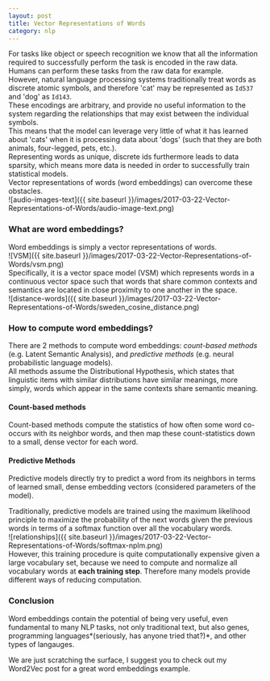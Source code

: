 ```yaml
---
layout: post
title: Vector Representations of Words
category: nlp
---
```

For tasks like object or speech recognition we know that all the information required to successfully perform the task is encoded in the raw data. Humans can perform these tasks from the raw data for example.  
However, natural language processing systems traditionally treat words as discrete atomic symbols, and therefore 'cat' may be represented as `Id537` and 'dog' as `Id143`.  
These encodings are arbitrary, and provide no useful information to the system regarding the relationships that may exist between the individual symbols.  
This means that the model can leverage very little of what it has learned about 'cats' when it is processing data about 'dogs' (such that they are both animals, four-legged, pets, etc.).  
Representing words as unique, discrete ids furthermore leads to data sparsity, which means more data is needed in order to successfully train statistical models.  
Vector representations of words (word embeddings) can overcome these obstacles.  
![audio-images-text]({{ site.baseurl }}/images/2017-03-22-Vector-Representations-of-Words/audio-image-text.png)  

### What are word embeddings?
Word embeddings is simply a vector representations of words.  
![VSM]({{ site.baseurl }}/images/2017-03-22-Vector-Representations-of-Words/vsm.png)  
Specifically, it is a vector space model (VSM) which represents words in a continuous vector space such that words that share common contexts and semantics are located in close proximity to one another in the space.  
![distance-words]({{ site.baseurl }}/images/2017-03-22-Vector-Representations-of-Words/sweden_cosine_distance.png)  

### How to compute word embeddings?
There are 2 methods to compute word embeddings: *count-based methods* (e.g. Latent Semantic Analysis), and *predictive methods* (e.g. neural probabilistic language models).  
All methods assume the Distributional Hypothesis, which states that linguistic items with similar distributions have similar meanings, more simply, words which appear in the same contexts share semantic meaning.

#### Count-based methods
Count-based methods compute the statistics of how often some word co-occurs with its neighbor words, and then map these count-statistics down to a small, dense vector for each word.

#### Predictive Methods
Predictive models directly try to predict a word from its neighbors in terms of learned small, dense embedding vectors (considered parameters of the model).

Traditionally, predictive models are trained using the maximum likelihood principle to maximize the probability of the next words given the previous words in terms of a softmax function over all the vocabulary words.  
![relationships]({{ site.baseurl }}/images/2017-03-22-Vector-Representations-of-Words/softmax-nplm.png)  
However, this training procedure is quite computationally expensive given a large vocabulary set, because we need to compute and normalize all vocabulary words at **each training step**. Therefore many models provide different ways of reducing computation.

### Conclusion
Word embeddings contain the potential of being very useful, even fundamental to many NLP tasks, not only traditional text, but also genes, programming languages*(seriously, has anyone tried that?)*, and other types of langauges.  

We are just scratching the surface, I suggest you to check out my Word2Vec post for a great word embeddings example.